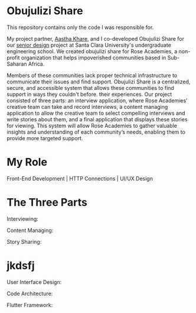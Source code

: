 # Obujulizi Share
This repository contains only the code I was responsible for.

My project partner, [Aastha Khare](https://www.linkedin.com/in/aastha-khare-221140142/), and I co-developed Obujulizi Share for our [senior design](https://www.scu.edu/engineering/undergraduate/senior-design/2023-senior-design/) project at Santa Clara University's undergraduate engineering school. We created obujulizi share for Rose Academies, a non-profit organization that helps impoverished communities based in Sub-Saharan Africa.

Members of these communities lack proper technical infrastructure to communicate their issues and find support.  Obujulizi Share is a centralized, secure, and accessible system that allows these communities to find support in ways they couldn't before.
their experiences. Our project consisted of three parts: an interview application, where Rose Academies’ creative team can take and record interviews, a content managing application to allow the creative team to select compelling interviews and write stories about them, and a final application that displays these stories for viewing. This system will allow Rose Academies to gather valuable insights and understanding of each community’s needs, enabling them
to provide more targeted support. 

# My Role
Front-End Development | HTTP Connections | UI/UX Design

# The Three Parts
Interviewing: 

Content Managing: 

Story Sharing:

# jkdsfj

User Interface Design:

Code Architecture: 

Flutter Framework: 
